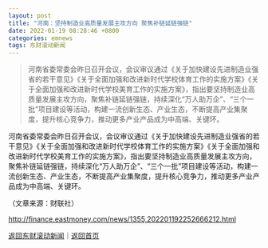 ```yaml
---
layout: post
title: "河南：坚持制造业高质量发展主攻方向 聚焦补链延链强链"
date: 2022-01-19 08:28:46 +0800
categories: emnews
tags: 东财滚动新闻
---
```

> 河南省委常委会昨日召开会议，会议审议通过《关于加快建设先进制造业强省的若干意见》《关于全面加强和改进新时代学校体育工作的实施方案》《关于全面加强和改进新时代学校美育工作的实施方案》，指出要坚持制造业高质量发展主攻方向，聚焦补链延链强链，持续深化“万人助万企”、“三个一批”项目建设等活动，构建一流创新生态、产业生态，不断提高产业集聚度，提升核心竞争力，推动更多产业产品成为中高端、关键环。

<p>河南省委常委会昨日召开会议，会议审议通过《关于加快建设先进制造业强省的若干意见》《关于全面加强和改进新时代学校体育工作的实施方案》《关于全面加强和改进新时代学校美育工作的实施方案》，指出要坚持制造业高质量发展主攻方向，聚焦补链延链强链，持续深化“万人助万企”、“三个一批”项目建设等活动，构建一流创新生态、产业生态，不断提高产业集聚度，提升核心竞争力，推动更多产业产品成为中高端、关键环。</p><p class="em_media">（文章来源：财联社）</p>

<http://finance.eastmoney.com/news/1355,202201192252666212.html>

[返回东财滚动新闻](//finews.withounder.com/emnews/)｜[返回首页](//finews.withounder.com/)
